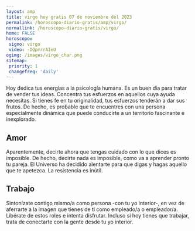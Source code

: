 ```yaml
---
layout: amp
title: virgo hoy gratis 07 de noviembre del 2023 
permalink: /horoscopo-diario-gratis/amp/virgo/
normallink: /horoscopo-diario-gratis/virgo/
home: FALSE
horoscopo:
 signo: virgo
 video: -DQpmrrAIeU
ogimg: /images/virgo_char.png
sitemap:
 priority: 1
 changefreq: 'daily'
---
```



Hoy dedica tus energías a la psicología humana. Es un buen día para tratar de vender tus ideas. Concentra tus esfuerzos en aquellos cuya ayuda necesitas. Si tienes fe en tu originalidad, tus esfuerzos tenderán a dar sus frutos. De hecho, es probable que te encuentres con una persona especialmente dinámica que puede conducirte a un territorio fascinante e inexplorado.

## Amor

Aparentemente, decirte ahora que tengas cuidado con lo que dices es imposible. De hecho, decirte nada es imposible, como va a aprender pronto tu pareja. El Universo ha decidido alentarte para que digas y hagas aquello que te apetezca. La resistencia es inútil.

## Trabajo

Sintonízate contigo mismo/a como persona -con tu yo interior-, en vez de aferrarte a la imagen que tienes de ti como empleado/a o empleador/a. Libérate de estos roles e intenta disfrutar. Incluso si hoy tienes que trabajar, trata de conectarte con la gente desde tu yo interior.